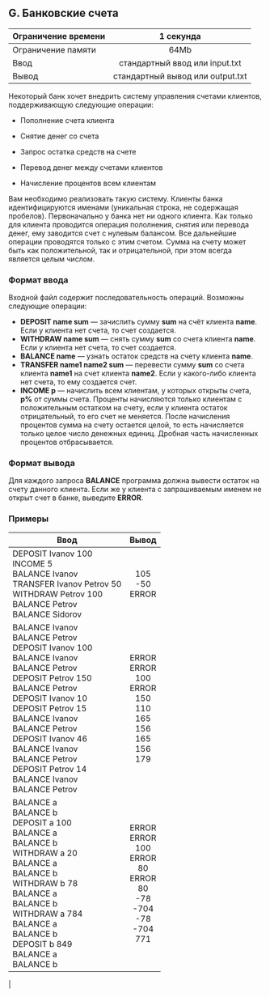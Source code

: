 ## G. Банковские счета

| Ограничение времени |            1 секунда             |
|---------------------|:--------------------------------:|
| Ограничение памяти  |               64Mb               |
| Ввод                |  стандартный ввод или input.txt  |
| Вывод               | стандартный вывод или output.txt |

Некоторый банк хочет внедрить систему управления счетами клиентов, поддерживающую следующие операции:

- Пополнение счета клиента

- Снятие денег со счета

- Запрос остатка средств на счете

- Перевод денег между счетами клиентов

- Начисление процентов всем клиентам

Вам необходимо реализовать такую систему. Клиенты банка идентифицируются именами (уникальная строка, не содержащая
пробелов).
Первоначально у банка нет ни одного клиента. Как только для клиента проводится операция пололнения, снятия или перевода
денег, ему заводится счет с нулевым балансом. Все дальнейшие операции проводятся только с этим счетом.
Сумма на счету может быть как положительной, так и отрицательной, при этом всегда является целым числом.

### Формат ввода

Входной файл содержит последовательность операций. Возможны следующие операции:

- **DEPOSIT name sum** — зачислить сумму **sum** на счёт клиента **name**. Если у клиента нет счета, то счет создается.
- **WITHDRAW name sum** — снять сумму **sum** со счета клиента **name**. Если у клиента нет счета, то счет создается.
- **BALANCE name** — узнать остаток средств на счету клиента **name**.
- **TRANSFER name1 name2 sum** — перевести сумму **sum** со счета клиента **name1** на счет клиента **name2**. Если у
  какого-либо клиента нет счета, то ему создается счет.
- **INCOME p** — начислить всем клиентам, у которых открыты счета, **p%** от суммы счета. Проценты начисляются только
  клиентам с положительным остатком на счету, если у клиента остаток отрицательный, то его счет не меняется. После
  начисления процентов сумма на счету остается целой, то есть начисляется только целое число денежных единиц.
  Дробная часть начисленных процентов отбрасывается.

### Формат вывода

Для каждого запроса **BALANCE** программа должна вывести остаток на счету данного клиента. Если же у клиента с
запрашиваемым именем не открыт счет в банке, выведите **ERROR**.

### Примеры

| Ввод                                                                                                                                                                                                                                                                                                                               |                                          Вывод                                           |
|------------------------------------------------------------------------------------------------------------------------------------------------------------------------------------------------------------------------------------------------------------------------------------------------------------------------------------|:----------------------------------------------------------------------------------------:|
| DEPOSIT Ivanov 100<br>INCOME 5<br>BALANCE Ivanov<br>TRANSFER Ivanov Petrov 50<br>WITHDRAW Petrov 100<br>BALANCE Petrov<br>BALANCE Sidorov                                                                                                                                                                                          |                                   105<br> -50<br>ERROR                                   | 
| BALANCE Ivanov<br>BALANCE Petrov<br>DEPOSIT Ivanov 100<br>BALANCE Ivanov<br>BALANCE Petrov<br>DEPOSIT Petrov 150<br>BALANCE Petrov<br>DEPOSIT Ivanov 10<br>DEPOSIT Petrov 15<br>BALANCE Ivanov<br>BALANCE Petrov<br>DEPOSIT Ivanov 46<br>BALANCE Ivanov<br>BALANCE Petrov<br>DEPOSIT Petrov 14<br>BALANCE Ivanov<br>BALANCE Petrov |     ERROR<br>ERROR<br>100<br>ERROR<br>150<br>110<br>165<br>156<br>165<br>156<br>179      |
| BALANCE a<br>BALANCE b<br>DEPOSIT a 100<br>BALANCE a<br>BALANCE b<br>WITHDRAW a 20<br>BALANCE a<br>BALANCE b<br>WITHDRAW b 78<br>BALANCE a<br>BALANCE b<br>WITHDRAW a 784<br>BALANCE a<br>BALANCE b<br>DEPOSIT b 849<br>BALANCE a<br>BALANCE b                                                                                     | ERROR<br>ERROR<br>100<br>ERROR<br>80<br>ERROR<br>80<br>-78<br>-704<br>-78<br>-704<br>771 
|






 

               

